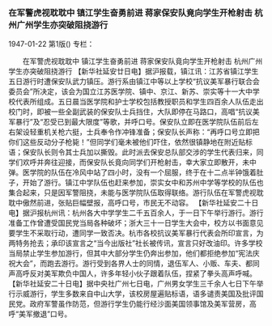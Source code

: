 ### 在军警虎视耽耽中  镇江学生奋勇前进  蒋家保安队竟向学生开枪射击  杭州广州学生亦突破阻挠游行

1947-01-22
第1版()
专栏：

　　在军警虎视耽耽中
    镇江学生奋勇前进
    蒋家保安队竟向学生开枪射击
    杭州广州学生亦突破阻挠游行
    【新华社延安廿日电】据沪报载，镇江讯：江苏省镇江学生五日游行时遭保安队武力镇压。游行系由镇江中等以上学校“抗议美军暴行联合会委员会”所决定，该会为国立江苏医学院、镇中、京江、新苏、崇实等十一大中学校代表所组成。五日晨当医学院和护士学校包括教授职员和学生四百余人队伍走出校门时，即被一些全副武装的保安队士兵挡住，大队即停在马路口，高唱“抗议美军暴行”及“忍受已到最大限度”等歌，并呼口号。保安队立即在医学院队伍前后左右架设轻重机关枪六挺，士兵奉令作冲锋准备；保安队长声称：“再呼口号立即把你们这些反动分子枪毙！”但同学们毫未被他们吓住，依然很镇静地在附近贴标语；保安队长则令其士兵加以撕毁。此时派去保安总队部交涉的学生代表归来，同学们欢呼并奔往迎接，而保安队长竟向同学们开枪射击，幸大家立即散开，未中弹。医学院的队伍在冷风中站了四小时，没有一个屈服，终于在十二点半钟饿着肚子，开始了游行。镇江中学队伍也赶来参加，崇实女中和苏州中学等学校的队伍也集合起来，只是因军警阻挠，未能与医学院队伍取得联络。游行队伍在军警虎视耽耽中傲然前进，张贴巨幅壁报，高呼口号，市民无不动容。
    【新华社延安二十日电】据沪报杭州讯：杭州各大中学学生二千五百余人，于一日下午举行游行。游行准备工作曾遭受国民党当局各种破坏；浙大三十一日学生大会中，校方以书面意见要学生不采取行动，遭同学一致否决。杭市各校抗议美军暴行代表会所印宣言，为两特务抢去；承印该宣言之“当今出版社”社长被传讯，宣言只好改油印。许多学校当局禁止学生参加游行，但其中大部分学生仍奔出参加，他们都拒绝参加“宪法庆祝大会”，而跑去游行。游行受到各界人士的同情，退伍军人、小贩、车夫、都同声高呼反对美军欺负中国人，许多年轻小伙子跟着队伍，捏紧了拳头高声呼喊。
    【新华社延安二十日电】据中央社广州七日电，广州男女学生三千余人七日下午举行示威游行，学生多数来自中山大学，该校房屋遍贴标语，语多谴责美国及批评国民党。政府军警虽作防范，但游行学生仍能行经沙面美国领事馆及美军营房，高呼“美军撤退”口号。
